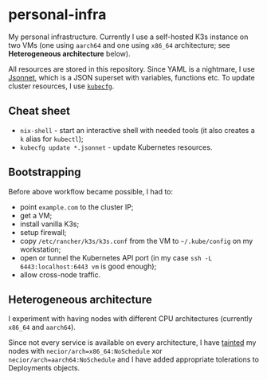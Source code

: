 # personal-infra

My personal infrastructure.
Currently I use a self-hosted K3s instance on two VMs (one using `aarch64` and one using `x86_64` architecture; see **Heterogeneous architecture** below).

All resources are stored in this repository.
Since YAML is a nightmare, I use [Jsonnet](https://jsonnet.org/), which is a JSON superset with variables, functions etc.
To update cluster resources, I use [`kubecfg`](https://github.com/bitnami/kubecfg).

## Cheat sheet

* `nix-shell` - start an interactive shell with needed tools (it also creates a `k` alias for `kubectl`);
* `kubecfg update *.jsonnet` - update Kubernetes resources.

## Bootstrapping

Before above workflow became possible, I had to:

- point `example.com` to the cluster IP;
- get a VM;
- install vanilla K3s;
- setup firewall;
- copy `/etc/rancher/k3s/k3s.conf` from the VM to `~/.kube/config` on my workstation;
- open or tunnel the Kubernetes API port (in my case `ssh -L 6443:localhost:6443 vm` is good enough);
- allow cross-node traffic.

## Heterogeneous architecture

I experiment with having nodes with different CPU architectures (currently `x86_64` and `aarch64`).

Since not every service is available on every architecture, I have [tainted](https://kubernetes.io/docs/concepts/scheduling-eviction/taint-and-toleration/) my nodes with `necior/arch=x86_64:NoSchedule` xor `necior/arch=aarch64:NoSchedule` and I have added appropriate tolerations to Deployments objects.

